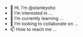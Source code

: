 - 👋 Hi, I’m @stanleyoho
- 👀 I’m interested in ...
- 🌱 I’m currently learning ...
- 💞️ I’m looking to collaborate on ...
- 📫 How to reach me ...

<!---
stanleyoho/stanleyoho is a ✨ special ✨ repository because its `README.md` (this file) appears on your GitHub profile.
You can click the Preview link to take a look at your changes.
--->
